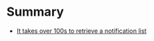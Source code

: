 # Summary

<!-- [Welcome](./robert_chu.md) -->
- [It takes over 100s to retrieve a notification list](./notification_api.md)
<!-- - [In-App Notification for Over 100K Devices in 1s](./fcm_microservice.md) -->
<!-- - [Social App Cloud Infra, IAC and CICD](./iac.md) -->
<!-- - [Maintainable and Meaningful Unit Testing](./unit_test.md) -->
<!-- - [Why Should We Care](./why_should_we_care.md) -->

